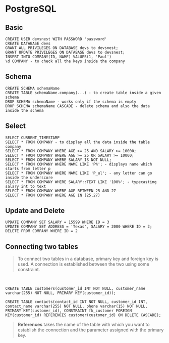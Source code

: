 # PostgreSQL

## Basic

```
CREATE USER devsnest WITH PASSWORD 'password'
CREATE DATABASE devs
GRANT ALL PRIVILEGES ON DATABASE devs to devsnest;
GRANT UPDATE PRIVILEGES ON DATABASE devs to devsnest;
INSERT INTO COMPANY(ID, NAME) VALUES(1, 'Paul')
\d COMPANY - to check all the keys inside the company
```

## Schema

```
CREATE SCHEMA schemaName
CREATE TABLE schemaName.company(...) - to create table inside a given schema
DROP SCHEMA schemaName - works only if the schema is empty
DROP SCHEMA schemaName CASCADE - delete schema and also the data inside the schema
```

## Select

```
SELECT CURRENT_TIMESTAMP
SELECT * FROM COMPANY - to display all the data inside the table company
SELECT * FROM COMPANY WHERE AGE >= 25 AND SALARY >= 10000; 
SELECT * FROM COMPANY WHERE AGE >= 25 OR SALARY >= 10000;
SELECT * FROM COMPANY WHERE SALARY IS NOT NULL;
SELECT * FROM COMPANY WHERE NAME LIKE 'P%'; - displays name which starts from letter p
SELECT * FROM COMPANY WHERE NAME LIKE 'P_ul'; - any letter can go inside the underscore
SELECT * FROM COMPANY WHERE SALARY::TEXT LIKE '100%'; - typecasting salary int to text 
SELECT * FROM COMPANY WHERE AGE BETWEEN 25 AND 27
SELECT * FROM COMPANY WHERE AGE IN (25,27)
```

## Update and Delete

```
UPDATE COMPANY SET SALARY = 15599 WHERE ID = 3
UPDATE COMPANY SET ADDRESS = 'Texas', SALARY = 2000 WHERE ID = 2;
DELETE FROM COMPANY WHERE ID = 2
```

## Connecting two tables

> To connect two tables in a database, primary key and foreign key is used. A connection is established between the two using some constraint.
<br>

```
CREATE TABLE customers(customer_id INT NOT NULL, customer_name varchar(255) NOT NULL, PRIMARY KEY(customer_id));

CREATE TABLE contacts(contact_id INT NOT NULL, customer_id INT, contact_name varchar(255) NOT NULL, phone varchar(15) NOT NULL, PRIMARY KEY(customer_id), CONSTRAINT fk_customer FOREIGN KEY(customer_id) REFERENCES customer(customer_id) ON DELETE CASCADE);
```

> **References** takes the name of the table with which you want to establish the connection and the parameter assigned with the primary key.